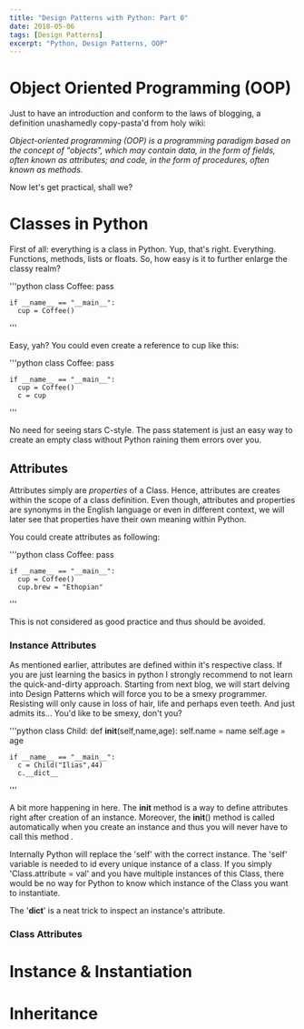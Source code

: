 ```yaml
---
title: "Design Patterns with Python: Part 0"
date: 2018-05-06
tags: [Design Patterns]
excerpt: "Python, Design Patterns, OOP"
---
```


# Object Oriented Programming (OOP)
Just to have an introduction and conform to the laws of blogging, a definition unashamedly copy-pasta'd from holy wiki:

*Object-oriented programming (OOP) is a programming paradigm based on the concept of "objects", which may contain data, in the form of fields, often known as attributes; and code, in the form of procedures, often known as methods.*

Now let's get practical, shall we?

# Classes in Python
First of all: everything is a class in Python. Yup, that's right. Everything. Functions, methods, lists or floats. So, how easy is it to further enlarge the classy realm?

'''python
    class Coffee:
      pass

    if __name__ == "__main__":
      cup = Coffee()
'''

Easy, yah? You could even create a reference to cup like this:

'''python
    class Coffee:
      pass

    if __name__ == "__main__":
      cup = Coffee()
      c = cup
'''

No need for seeing stars C-style. The pass statement is just an easy way to create an empty class without Python raining them errors over you.

## Attributes
Attributes simply are *properties* of a Class. Hence, attributes are creates within the scope of a class definition. Even though, attributes and properties are synonyms in the English language or even in different context, we will later see that properties have their own meaning within Python.

You could create attributes as following:

'''python
    class Coffee:
      pass

    if __name__ == "__main__":
      cup = Coffee()
      cup.brew = "Ethopian"
'''

This is not considered as good practice and thus should be avoided.

### Instance Attributes
As mentioned earlier, attributes are defined within it's respective class. If you are just learning the basics in python I strongly recommend to not learn the quick-and-dirty approach. Starting from next blog, we will start delving into Design Patterns which will force you to be a smexy programmer. Resisting will only cause in loss of hair, life and perhaps even teeth. And just admits its... You'd like to be smexy, don't you?

'''python
    class Child:
        def __init__(self,name,age):
            self.name = name
            self.age = age

    if __name__ == "__main__":
      c = Child("Ilias",44)
      c.__dict__
'''

A bit more happening in here. The __init__ method is a way to define attributes right after creation of an instance. Moreover, the __init__() method is called automatically when you create an instance and thus you will never have to call this method .

Internally Python will replace the 'self' with the correct instance. The 'self' variable is needed to id every unique instance of a class. If you simply 'Class.attribute = val' and you have multiple instances of this Class, there would be no way for Python to know which instance of the Class you want to instantiate.

The '__dict__' is a neat trick to inspect an instance's attribute.

### Class Attributes

# Instance & Instantiation

# Inheritance

